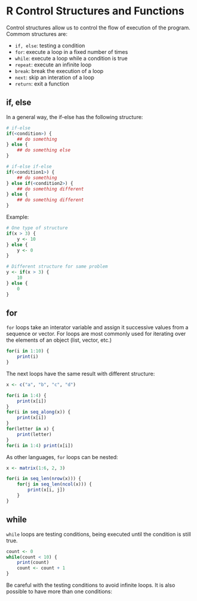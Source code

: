 
# R Control Structures and Functions

Control structures allow us to control the flow of execution of the program. Commom structures are:

- `if, else`: testing a condition
- `for`: execute a loop in a fixed number of times
- `while`: execute a loop while a condition is true
- `repeat`: execute an infinite loop
- `break`: break the execution of a loop
- `next`: skip an interation of a loop
- `return`: exit a function


## if, else

In a general way, the if-else has the following structure:
```r
# if-else
if(<condition>) {
	## do something
} else {
	## do something else
}

# if-else if-else
if(<condition1>) {
	## do something
} else if(<condition2>) {
	## do something different
} else {
	## do something different
}
```

Example:
```r
# One type of structure
if(x > 3) {
	y <- 10
} else {
	y <- 0
}

# Different structure for same problem
y <- if(x > 3) {
	10
} else {
	0
}
```

## for

`for` loops take an interator variable and assign it successive values from a sequence or vector. For loops are most commonly used for iterating over the elements of an object (list, vector, etc.)

```r
for(i in 1:10) {
	print(i)
}
```
The next loops have the same result with different structure:
```r
x <- c("a", "b", "c", "d")

for(i in 1:4) {
	print(x[i])
}
for(i in seq_along(x)) {
	print(x[i])
}
for(letter in x) {
	print(letter)
}
for(i in 1:4) print(x[i])
```

As other languages, `for` loops can be nested:

```r
x <- matrix(1:6, 2, 3)

for(i in seq_len(nrow(x))) {
	for(j in seq_len(ncol(x))) {
		print(x[i, j])
	}
}
```

## while

`while` loops are testing conditions, being executed until the condition is still true.

```r
count <- 0
while(count < 10) {
	print(count)
	count <- count + 1
}
```
  
Be careful with the testing conditions to avoid infinite loops.
It is also possible to have more than one conditions:
<!--stackedit_data:
eyJoaXN0b3J5IjpbMTIyMTczMzU1NCwxMDMxNDI0ODA0LDg1MT
Y4ODQ1XX0=
-->